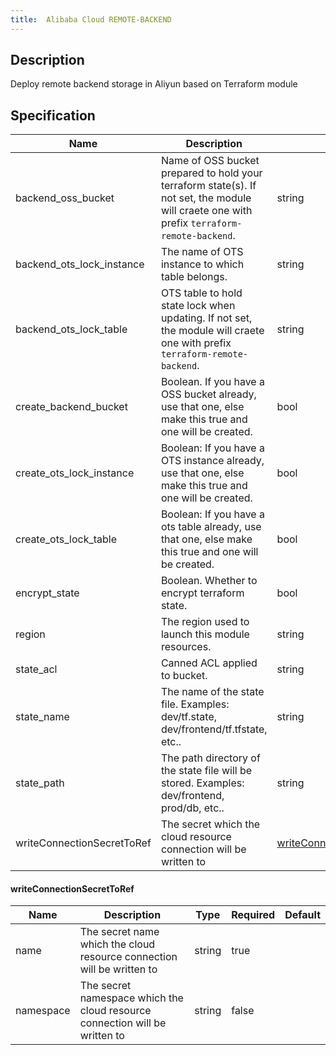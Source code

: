```yaml
---
title:  Alibaba Cloud REMOTE-BACKEND
---
```


## Description

Deploy remote backend storage in Aliyun based on Terraform module

## Specification


 Name | Description | Type | Required | Default 
 ------------ | ------------- | ------------- | ------------- | ------------- 
 backend_oss_bucket | Name of OSS bucket prepared to hold your terraform state(s). If not set, the module will craete one with prefix `terraform-remote-backend`. | string | false |  
 backend_ots_lock_instance | The name of OTS instance to which table belongs. | string | false |  
 backend_ots_lock_table | OTS table to hold state lock when updating. If not set, the module will craete one with prefix `terraform-remote-backend`. | string | false |  
 create_backend_bucket | Boolean.  If you have a OSS bucket already, use that one, else make this true and one will be created. | bool | false |  
 create_ots_lock_instance | Boolean:  If you have a OTS instance already, use that one, else make this true and one will be created. | bool | false |  
 create_ots_lock_table | Boolean:  If you have a ots table already, use that one, else make this true and one will be created. | bool | false |  
 encrypt_state | Boolean. Whether to encrypt terraform state. | bool | false |  
 region | The region used to launch this module resources. | string | false |  
 state_acl | Canned ACL applied to bucket. | string | false |  
 state_name | The name of the state file. Examples: dev/tf.state, dev/frontend/tf.tfstate, etc.. | string | false |  
 state_path | The path directory of the state file will be stored. Examples: dev/frontend, prod/db, etc.. | string | false |  
 writeConnectionSecretToRef | The secret which the cloud resource connection will be written to | [writeConnectionSecretToRef](#writeConnectionSecretToRef) | false |  


#### writeConnectionSecretToRef

 Name | Description | Type | Required | Default 
 ------------ | ------------- | ------------- | ------------- | ------------- 
 name | The secret name which the cloud resource connection will be written to | string | true |  
 namespace | The secret namespace which the cloud resource connection will be written to | string | false |  

